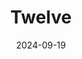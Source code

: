 ---  
layout: startup_page  
title: "Twelve"  
id: "twelve.co"  
permalink: "/twelvetwelve.co09192024/"  
website: "https://www.twelve.co/"  
funding_round: "Series C"  
funding_amount: "$645M"  
investors: "TPG Rise Climate, Capricorn Investment Group, Pulse Fund, Fifth Wall, northstar.vc, TGVP, Alaska Airlines' investment arm Alaska Star Ventures, DCVC, Munich Re Ventures, Emerson Collective, Fundamental Renewables, Sumitomo Mitsui Banking Corporation"  
about: "Twelve is a carbon transformation company that converts captured carbon dioxide into sustainable aviation fuel (SAF) and other valuable products. Their patented technology aims to defossilize manufacturing processes, starting with aviation, by producing SAF with up to 90% lower lifecycle emissions than conventional fossil fuels. The company is constructing AirPlant One, its first SAF plant, in Washington state."  
markets: "Cleantech, Renewable Energy, Sustainable Aviation Fuel (SAF), Carbon Capture, Chemical, Fuel, GreenTech, Oil and Gas"  
hq: "Berkeley, California, United States"  
founded_year: "2015"  
linkedin: "https://www.linkedin.com/company/twelveco2"  
twitter: "https://twitter.com/twelve_co2"  
instagram: ""  
facebook: "https://www.facebook.com/twelve.co2"  
crunchbase: "https://www.crunchbase.com/organization/twelve-co"  
pitchbook: ""  

date_display: "19-Sep-2024"  
date: "2024-09-19"

# SEO Optimization  
meta_title: "Twelve - Series C Funding ($645M)"  
meta_description: "Twelve, Twelve is a carbon transformation company that converts captured carbon dioxide into sustainable aviation fuel (SAF) and other valuable products. Thei..."  
meta_keywords: "Twelve, Cleantech, Renewable Energy, Sustainable Aviation Fuel (SAF), Carbon Capture, Chemical, Fuel, GreenTech, Oil and Gas, Series C funding"  
canonical_url: "https://startup.projectstartups.com/twelvetwelve.co09192024/"  
---